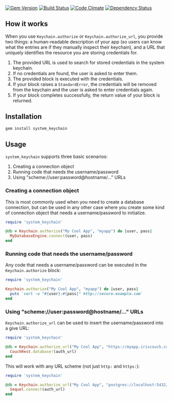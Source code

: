 [![Gem Version](https://badge.fury.io/rb/system_keychain.png)](http://badge.fury.io/rb/system_keychain)
[![Build Status](https://secure.travis-ci.org/avh4/system_keychain.png?branch=master)](http://travis-ci.org/avh4/system_keychain)
[![Code Climate](https://codeclimate.com/github/avh4/system_keychain.png)](https://codeclimate.com/github/avh4/system_keychain)
[![Dependency Status](https://gemnasium.com/avh4/system_keychain.png)](https://gemnasium.com/avh4/system_keychain)

## How it works

When you use `Keychain.authorize` or `Keychain.authorize_url`, you provide two things: a human-readable description of your app (so users can know what the entries are if they manually inspect their keychain), and a URL that uniquely identifies the resource you are storing credentials for.

1. The provided URL is used to search for stored credentials in the system keychain.
2. If no credentials are found, the user is asked to enter them.
3. The provided block is executed with the credentials.
4. If your block raises a `StandardError`, the credentials will be removed from the keychain and the user is asked to enter credentials again.
5. If your block completes successfully, the return value of your block is returned.

## Installation

```bash
gem install system_keychain
```

## Usage

`system_keychain` supports three basic scenarios:

1. Creating a connection object
2. Running code that needs the username/password
3. Using "scheme://user:password@hostname/..." URLs

### Creating a connection object

This is most commonly used when you need to create a database connection, but can be used in any other case where you create some kind of connection object that needs a username/password to initialize.

```ruby
require 'system_keychain'

@db = Keychain.authorize("My Cool App", "myapp") do |user, pass|
  MyDatabaseEngine.connect(user, pass)
end
```

### Running code that needs the username/password

Any code that needs a username/password can be executed in the `Keychain.authorize` block:

```ruby
require 'system_keychain'

Keychain.authorize("My Cool App", "myapp") do |user, pass|
  puts `curl -u "#{user}:#{pass}" http://secure.example.com`
end
```

### Using "scheme://user:password@hostname/..." URLs

`Keychain.authorize_url` can be used to insert the username/password into a give URL:

```ruby
require 'system_keychain'

@db = Keychain.authorize_url("My Cool App", "https://myapp.iriscouch.com/mydb") do |auth_url|
  CouchRest.database!(auth_url)
end
```

This will work with any URL scheme (not just `http:` and `https:`):

```ruby
require 'system_keychain'

@db = Keychain.authorize_url("My Cool App", "postgres://localhost:5432/mydb") do |auth_url|
  Sequel.connect(auth_url)
end
```

